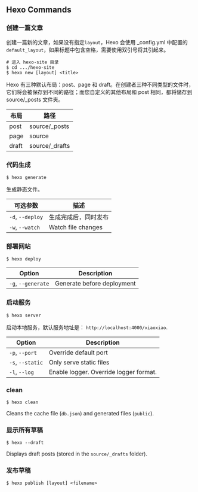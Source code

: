 ## Hexo Commands

### 创建一篇文章

创建一篇新的文章，如果没有指定`layout`，Hexo 会使用 _config.yml 中配置的`default_layout`，如果标题中包含空格，需要使用双引号将其引起来。

```
# 进入 hexo-site 目录
$ cd .../hexo-site
$ hexo new [layout] <title>
```
Hexo 有三种默认布局：post、page 和 draft。在创建者三种不同类型的文件时，它们将会被保存到不同的路径；而您自定义的其他布局和 post 相同，都将储存到 source/_posts 文件夹。

|布局	|路径|
| ---------------- | ------------------ |
|post	|source/_posts|
|page	|source|
|draft	|source/_drafts|

### 代码生成

```
$ hexo generate
```

生成静态文件。

| 可选参数             | 描述                 |
| ---------------- | ------------------ |
| `-d`, `--deploy` | 生成完成后，同时发布         |
| `-w`, `--watch`  | Watch file changes |

### 部署网站
```
$ hexo deploy
```

| Option             | Description                |
| ------------------ | -------------------------- |
| `-g`, `--generate` | Generate before deployment |

### 启动服务

```
$ hexo server
```

启动本地服务，默认服务地址是： `http://localhost:4000/xiaoxiao`.

| Option           | Description                            |
| ---------------- | -------------------------------------- |
| `-p`, `--port`   | Override default port                  |
| `-s`, `--static` | Only serve static files                |
| `-l`, `--log`    | Enable logger. Override logger format. |

### clean

```
$ hexo clean
```

Cleans the cache file (`db.json`) and generated files (`public`).

### 显示所有草稿

```
$ hexo --draft
```

Displays draft posts (stored in the `source/_drafts` folder).

### 发布草稿
```
$ hexo publish [layout] <filename>
```
